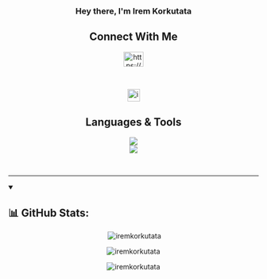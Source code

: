 <h3 align="center">Hey there, I'm Irem Korkutata</h3>
<p align="center" ></p>

<h2 align="center"> Connect With Me </h2>

<p align="center">
<a href="https://www.linkedin.com/in/irem-korkutata-8a64631b6/" target="blank"><img align="center" src="https://raw.githubusercontent.com/rahuldkjain/github-profile-readme-generator/master/src/images/icons/Social/linked-in-alt.svg" alt="https://www.linkedin.com/in/irem-korkutata-8a64631b6/" height="30" width="40" /></a>
</p>
<br>
<p align="center"> <img height="25px" src="https://komarev.com/ghpvc/?username=iremkorkutata&label=Profile%20views&color=0e75b6&style=flat" alt="iremkorkutata" /> </p>

<h2 align="center"> Languages & Tools </h2>
<p align="center">
    <img src="https://skillicons.dev/icons?i=py,java,c,cpp,kotlin" />
  <br>
    <img src="https://skillicons.dev/icons?i=mysql,figma,vscode,aws" />
</p><br>
<hr>

<details open> 
  <summary><h2>📊 GitHub Stats:</h2></summary>

<p align="center" >&nbsp;<img src="https://github-readme-stats.vercel.app/api?username=iremkorkutata&theme=merko&hide_border=false&include_all_commits=true&count_private=true&show_icons=true&locale=en" alt="iremkorkutata" /></p>
<p align="center" ><img src="https://github-readme-stats.vercel.app/api/top-langs?username=iremkorkutata&theme=merko&hide_border=false&show_icons=true&locale=en&layout=compact" alt="iremkorkutata" /></p>
<p align="center" ><img src="https://streak-stats.demolab.com?user=iremkorkutata&theme=dark&border_radius=7.8" alt="iremkorkutata" /></p>
</details>
